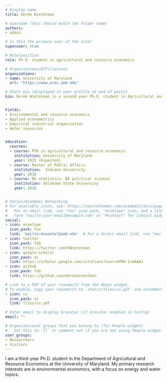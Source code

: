 ```yaml
---
# Display name
title: Derek Wietelman

# Username (this should match the folder name)
authors:
- admin

# Is this the primary user of the site?
superuser: true

# Role/position
role: Ph.D. student in agricultural and resource economics

# Organizations/Affiliations
organizations:
- name: University of Maryland
  url: "https://www.arec.umd.edu"

# Short bio (displayed in user profile at end of posts)
bio: Derek Wietelman is a second-year Ph.D. student in Agricultural and Resource Economics at the University of Maryland with research interests in energy and environmental economics.


Fields:
- Environmental and resource economics
- Applied econometrics
- Empirical industrial organization
- Water resources


education:
  courses:
  - course: PhD in agricultural and resource economics
    institution: University of Maryland
    year: 2025 (Expected)
  - course: Master of Public Affairs
    institution:  Indiana University
    year: 2018
  - course: BS statistics; BA political science
    institution: Oklahoma State University
    year: 2016


# Social/Academic Networking
# For available icons, see: https://sourcethemes.com/academic/docs/page-builder/#icons
#   For an email link, use "fas" icon pack, "envelope" icon, and a link in the
#   form "mailto:your-email@example.com" or "#contact" for contact widget.
social:
- icon: envelope
  icon_pack: fas
  link: 'mailto:dcwietel@umd.edu'  # For a direct email link, use "mailto:test@example.org".
- icon: twitter
  icon_pack: fab
  link: https://twitter.com/DWietelman
- icon: google-scholar
  icon_pack: ai
  link: https://scholar.google.com/citations?user=4fMH-1cAAAAJ
- icon: github
  icon_pack: fab
  link: https://github.com/derekwietelman

# Link to a PDF of your resume/CV from the About widget.
# To enable, copy your resume/CV to `static/files/cv.pdf` and uncomment the lines below.
- icon: cv
  icon_pack: ai
  link: files/cv.pdf

# Enter email to display Gravatar (if Gravatar enabled in Config)
email: ""

# Organizational groups that you belong to (for People widget)
#   Set this to `[]` or comment out if you are not using People widget.
user_groups:
- Researchers
- Visitors
---
```


I am a third-year Ph.D. student in the Department of Agricultural and Resource Economics at the University of Maryland. My primary research interests are in environmental economics, with a focus on energy and water topics.
